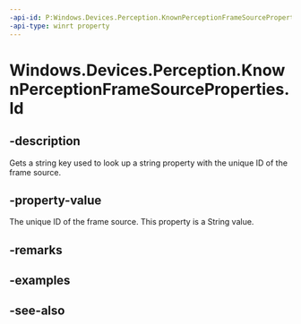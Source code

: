 ```yaml
---
-api-id: P:Windows.Devices.Perception.KnownPerceptionFrameSourceProperties.Id
-api-type: winrt property
---
```


<!-- Property syntax
public string Id { get; }
-->

# Windows.Devices.Perception.KnownPerceptionFrameSourceProperties.Id

## -description
Gets a string key used to look up a string property with the unique ID of the frame source.

## -property-value
The unique ID of the frame source. This property is a String value.

## -remarks

## -examples

## -see-also
